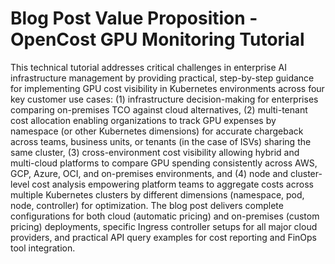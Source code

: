 # Blog Post Value Proposition - OpenCost GPU Monitoring Tutorial

This technical tutorial addresses critical challenges in enterprise AI infrastructure management by providing practical, step-by-step guidance for implementing GPU cost visibility in Kubernetes environments across four key customer use cases: (1) infrastructure decision-making for enterprises comparing on-premises TCO against cloud alternatives, (2) multi-tenant cost allocation enabling organizations to track GPU expenses by namespace (or other Kubernetes dimensions) for accurate chargeback across teams, business units, or tenants (in the case of ISVs) sharing the same cluster, (3) cross-environment cost visibility allowing hybrid and multi-cloud platforms to compare GPU spending consistently across AWS, GCP, Azure, OCI, and on-premises environments, and (4) node and cluster-level cost analysis empowering platform teams to aggregate costs across multiple Kubernetes clusters by different dimensions (namespace, pod, node, controller) for optimization. The blog post delivers complete configurations for both cloud (automatic pricing) and on-premises (custom pricing) deployments, specific Ingress controller setups for all major cloud providers, and practical API query examples for cost reporting and FinOps tool integration.

